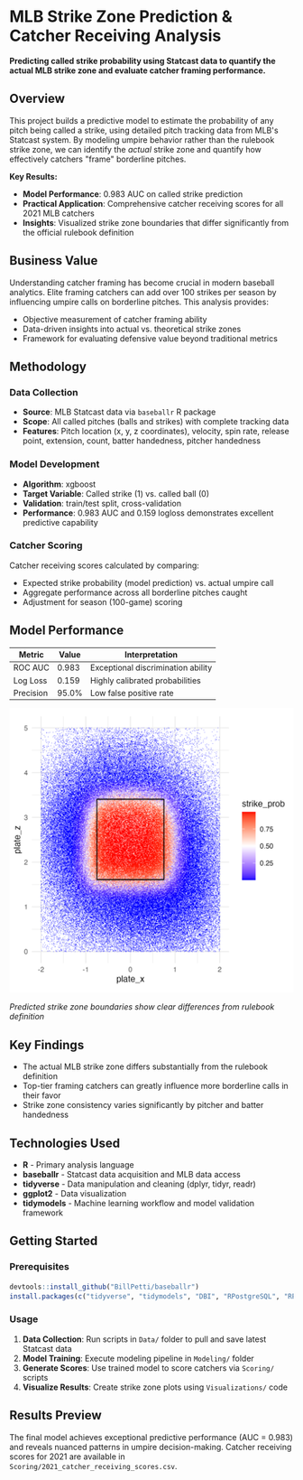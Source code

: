 # MLB Strike Zone Prediction & Catcher Receiving Analysis

**Predicting called strike probability using Statcast data to quantify the actual MLB strike zone and evaluate catcher framing performance.**

## Overview

This project builds a predictive model to estimate the probability of any pitch being called a strike, using detailed pitch tracking data from MLB's Statcast system. By modeling umpire behavior rather than the rulebook strike zone, we can identify the *actual* strike zone and quantify how effectively catchers "frame" borderline pitches.

**Key Results:**
- **Model Performance**: 0.983 AUC on called strike prediction
- **Practical Application**: Comprehensive catcher receiving scores for all 2021 MLB catchers
- **Insights**: Visualized strike zone boundaries that differ significantly from the official rulebook definition

## Business Value

Understanding catcher framing has become crucial in modern baseball analytics. Elite framing catchers can add over 100 strikes per season by influencing umpire calls on borderline pitches. This analysis provides:

- Objective measurement of catcher framing ability
- Data-driven insights into actual vs. theoretical strike zones
- Framework for evaluating defensive value beyond traditional metrics

## Methodology

### Data Collection
- **Source**: MLB Statcast data via `baseballr` R package
- **Scope**: All called pitches (balls and strikes) with complete tracking data
- **Features**: Pitch location (x, y, z coordinates), velocity, spin rate, release point, extension, count, batter handedness, pitcher handedness

### Model Development
- **Algorithm**: xgboost
- **Target Variable**: Called strike (1) vs. called ball (0)
- **Validation**: train/test split, cross-validation
- **Performance**: 0.983 AUC and 0.159 logloss demonstrates excellent predictive capability

### Catcher Scoring
Catcher receiving scores calculated by comparing:
- Expected strike probability (model prediction) vs. actual umpire call
- Aggregate performance across all borderline pitches caught
- Adjustment for season (100-game) scoring

## Model Performance

| Metric | Value | Interpretation |
|--------|-------|---------------|
| ROC AUC | 0.983 | Exceptional discrimination ability |
| Log Loss | 0.159 | Highly calibrated probabilities |
| Precision | 95.0% | Low false positive rate |

![Strike Zone Heatmap](Visualizations/prediction_heatmap.png)

*Predicted strike zone boundaries show clear differences from rulebook definition*

## Key Findings

- The actual MLB strike zone differs substantially from the rulebook definition
- Top-tier framing catchers can greatly influence more borderline calls in their favor
- Strike zone consistency varies significantly by pitcher and batter handedness

## Technologies Used

- **R** - Primary analysis language
- **baseballr** - Statcast data acquisition and MLB data access
- **tidyverse** - Data manipulation and cleaning (dplyr, tidyr, readr)
- **ggplot2** - Data visualization
- **tidymodels** - Machine learning workflow and model validation framework

## Getting Started

### Prerequisites
```r
devtools::install_github("BillPetti/baseballr")
install.packages(c("tidyverse", "tidymodels", "DBI", "RPostgreSQL", "RPostgres", "data.table", "ggplot2", "xgboost"))
```

### Usage
1. **Data Collection**: Run scripts in `Data/` folder to pull and save latest Statcast data
2. **Model Training**: Execute modeling pipeline in `Modeling/` folder
3. **Generate Scores**: Use trained model to score catchers via `Scoring/` scripts
4. **Visualize Results**: Create strike zone plots using `Visualizations/` code

## Results Preview

The final model achieves exceptional predictive performance (AUC = 0.983) and reveals nuanced patterns in umpire decision-making. Catcher receiving scores for 2021 are available in `Scoring/2021_catcher_receiving_scores.csv`.
